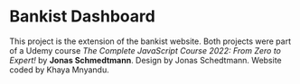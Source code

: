# **Bankist Dashboard**

This project is the extension of the bankist website. Both projects were part of a Udemy course _The Complete JavaScript Course 2022: From Zero to Expert!_ by **Jonas Schmedtmann**. Design by Jonas Schedtmann. Website coded by Khaya Mnyandu.
